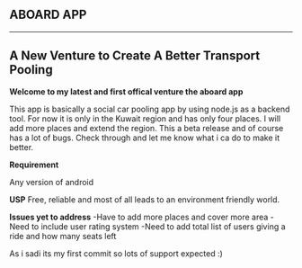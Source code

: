ABOARD APP
-----------
-----------

A New Venture to Create A Better Transport Pooling
----------------------------------------------------


**Welcome to my latest and first offical venture the aboard app**

This app is basically a social car pooling app by using node.js as a backend tool.
For now it is only in the Kuwait region and has only four places. I will add more places and extend the region.
This a beta release and of course has a lot of bugs. Check through and let me know what i ca do to make it better.


**Requirement**

Any version of android

**USP**
Free, reliable and most of all leads to an environment friendly world. 

**Issues yet to address**
-Have to add more places and cover more area
-Need to include user rating system
-Need to add total list of users giving a ride and how many seats left

As i sadi its my first commit so lots of support expected :)


